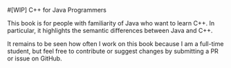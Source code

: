 #[WIP] C++ for Java Programmers

This book is for people with familiarity of Java who want to learn C++. In
particular, it highlights the semantic differences between Java and C++.

It remains to be seen how often I work on this book because I am a full-time
student, but feel free to contribute or suggest changes by submitting a PR or
issue on GitHub.

